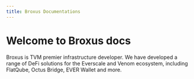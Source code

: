 ```yaml
---
title: Broxus Documentations
---
```


<script setup>
import { onMounted } from 'vue';


onMounted(async () => {
  const vpSidebar = document.getElementsByClassName('VPSidebar')[0];
  const curtain = document.querySelector('.VPSidebar .curtain');

  const bsgColor = getComputedStyle(document.documentElement).getPropertyValue('--vp-c-bg');

  curtain.style.backgroundColor = bsgColor;
  vpSidebar.style.backgroundColor = bsgColor;
});
//


</script>

# Welcome to Broxus docs

Broxus is TVM premier infrastructure developer. We have developed a range of DeFi solutions for the Everscale and Venom ecosystem, including FlatQube, Octus Bridge, EVER Wallet and more.
<br><br>
<ProjectCard
  title="Everscale Inpage Provider →"
  description="This library seeks to be a powerful tool for building web3 applications that work with TVM-compatible blockchains. It helps you build  statically type checked contract interaction, pack/unpack complex cell data structures or write elegant transaction parsers using streams and a bunch of  combinators."
  link="https://docs.broxus.com/everscale-inpage-provider/overview.html"
/>
<br>
<ProjectCard
  title="OctusBridge Integration Guide →"
  description="Octus Bridge serves as a vital connection between EVM-compatible networks and the Everscale network. Its primary function is to facilitate the smooth transfer of tokens and data across supported networks."
  link="https://octus-bridge-integration-demo.vercel.app/"
/>
<br>
<ProjectCard
  title="Locklift →"
  description="Development environment for TVM-compatible blockchains. Node JS framework designed to facilitate the building, testing, running, and maintaining of smart contracts for TVM (Threaded Virtual Machine) blockchains like Everscale, Venom, Gosh and TON."
  link="https://locklift-docs.netlify.app/"
/>

<!-- <style scoped>
  .VPSidebar,
  .curtain {
    background-color: var(--vp-c-bg) !important;
  }
</style> -->
